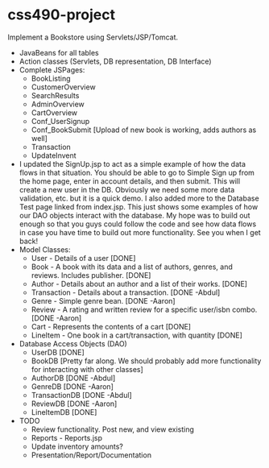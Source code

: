# css490-project
Implement a Bookstore using Servlets/JSP/Tomcat.

- JavaBeans for all tables
- Action classes (Servlets, DB representation, DB Interface)
- Complete JSPages:
  * BookListing
  * CustomerOverview
  * SearchResults
  * AdminOverview
  * CartOverview
  * Conf_UserSignup
  * Conf_BookSubmit [Upload of new book is working, adds authors as well]
  * Transaction
  * UpdateInvent
- I updated the SignUp.jsp to act as a simple example of how the data flows in that situation. You should be able to go to Simple Sign up from the home page, enter in account details, and then submit. This will create a new user in the DB. Obviously we need some more data validation, etc. but it is a quick demo. I also added more to the Database Test page linked from index.jsp. This just shows some examples of how our DAO objects interact with the database. My hope was to build out enough so that you guys could follow the code and see how data flows in case you have time to build out more functionality. See you when I get back!
- Model Classes:
  * User - Details of a user [DONE]
  * Book - A book with its data and a list of authors, genres, and reviews. Includes publisher. [DONE]
  * Author - Details about an author and a list of their works. [DONE]
  * Transaction - Details about a transaction. [DONE -Abdul]
  * Genre - Simple genre bean. [DONE -Aaron]
  * Review - A rating and written review for a specific user/isbn combo. [DONE -Aaron]
  * Cart - Represents the contents of a cart [DONE]
  * LineItem - One book in a cart/transaction, with quantity [DONE] 
- Database Access Objects (DAO)
  * UserDB [DONE]
  * BookDB [Pretty far along. We should probably add more functionality for interacting with other classes]
  * AuthorDB [DONE -Abdul]
  * GenreDB [DONE -Aaron]
  * TransactionDB [DONE -Abdul]
  * ReviewDB [DONE -Aaron]
  * LineItemDB [DONE]
- TODO
  * Review functionality. Post new, and view existing
  * Reports - Reports.jsp
  * Update inventory amounts?
  * Presentation/Report/Documentation
